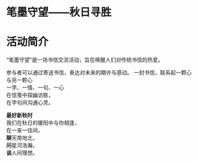 # 笔墨守望——秋日寻胜
# 活动简介

“笔墨守望”是一场书信交流活动，旨在唤醒人们对传统书信的热爱。

参与者可以通过寄送书信，表达对未来的期许与感动。
一封书信，联系起一颗心与另一颗心  
一字、一情、一句、一心  
在信笺中探幽访胜，  
在字句间沟通心灵。

**最好新秋时**  
我们在秋日的暖阳中与你相逢，  
在一来一往间，  
**聊**天南地北，  
**问**星河浩瀚，  
**谈**人间理想。
